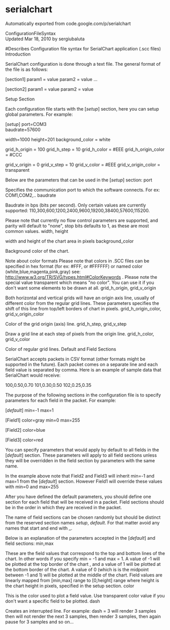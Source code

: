 # serialchart
Automatically exported from code.google.com/p/serialchart

 ConfigurationFileSyntax  
Updated Mar 18, 2010 by sergiubaluta

#Describes Configuration file syntax for SerialChart application (.scc files)
Introduction

SerialChart configuration is done through a text file. The general format of the file is as follows:

[section1]
param1 = value
param2 = value
...

[section2]
param1 = value
param2 = value

Setup Section

Each configuration file starts with the [_setup_] section, here you can setup global parameters. For example:

[_setup_]
port=COM3   
baudrate=57600

width=1000
height=201
background_color = white

grid_h_origin = 100
grid_h_step = 10
grid_h_color = #EEE
grid_h_origin_color = #CCC

grid_v_origin = 0
grid_v_step = 10
grid_v_color = #EEE
grid_v_origin_color = transparent

Below are the parameters that can be used in the [_setup_] section:
port

Specifies the communication port to which the software connects. For ex: COM1,COM2,..
baudrate

Baudrate in bps (bits per second). Only certain values are currently supported: 110,300,600,1200,2400,9600,19200,38400,57600,115200.

Please note that currently no flow control parameters are supported, and parity will default to "none", stop bits defaults to 1, as these are most common values.
width, height

width and height of the chart area in pixels
background_color

Background color of the chart.

Note about color formats Please note that colors in .SCC files can be specified in hex format (for ex: #FFF, or #FFFFFF) or named color (white,blue,magenta,pink,gray) see: http://www.w3.org/TR/SVG/types.html#ColorKeywords . Please note the special value transparent which means "no color". You can use it if you don't want some elements to be drawn at all.
grid_h_origin, grid_v_origin

Both horizontal and vertical grids will have an origin axis line, usually of different color from the regular grid lines. These parameters specifies the shift of this line from top/left borders of chart in pixels.
grid_h_origin_color, grid_v_origin_color

Color of the grid origin (axis) line.
grid_h_step, grid_v_step

Draw a grid line at each step of pixels from the origin line.
grid_h_color, grid_v_color

Color of regular grid lines.
Default and Field Sections

SerialChart accepts packets in CSV format (other formats might be supported in the future). Each packet comes on a separate line and each field value is separated by comma. Here is an example of sample data that SerialChart would receive:

100,0.50,0.70
101,0.30,0.50
102,0.25,0.35

The purpose of the following sections in the configuration file is to specify parameters for each field in the packet. For example:

[_default_]
min=-1
max=1

[Field1]
color=gray
min=0
max=255

[Field2]
color=blue

[Field3]
color=red

You can specify parameters that would apply by default to all fields in the [_default_] section. These parameters will apply to all field sections unless they will be overridden in the field section by parameters with the same name.

In the example above note that Field2 and Field3 will inherit min=-1 and max=1 from the [_default_] section. However Field1 will override these values with min=0 and max=255

After you have defined the default parameters, you should define one section for each field that will be received in a packet. Field sections should be in the order in which they are received in the packet.

The name of field sections can be chosen randomly but should be distinct from the reserved section names _setup_, _default_. For that matter avoid any names that start and end with _.

Below is an explanation of the parameters accepted in the [_default_] and field sections:
min,max

These are the field values that correspond to the top and bottom lines of the chart. In other words if you specify min = -1 and max = 1. A value of -1 will be plotted at the top border of the chart , and a value of 1 will be plotted at the bottom border of the chart. A value of 0 (which is is the midpoint between -1 and 1) will be plotted at the middle of the chart. Field values are linearly mapped from [min,max] range to [0,height] range where height is the chart height in pixels, specified in the setup section.
color

This is the color used to plot a field value. Use transparent color value if you don't want a specific field to be plotted.
dash

Creates an interrupted line. For example: dash = 3 will render 3 samples then will not render the next 3 samples, then render 3 samples, then again pause for 3 samples and so on...
